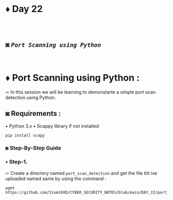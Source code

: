 # ♦ Day 22
</br>
</br>

## ◙ ***`Port Scanning using Python`***
 </br>
 
# ♦ Port Scanning using Python :
   ⇨ In this session we will be learning to demonstarte a simple port scan detection using Python. 

## ◙ Requirements :

 • Python 3.x
 • Scappy library if not installed

    pip install scapy

### ◙ Step-By-Step Guide 

### • Step-1.  

 ⇨ Create a directory named `port_scan_detection` and get the file tht ive uploaded named same by using the command :

    wget https://github.com/Izumi0XD/CYBER_SECURITY_NOTES/blob/main/DAY_22/port_scan_detection.py
  
